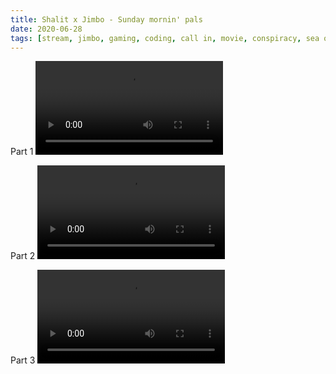 ```yaml
---
title: Shalit x Jimbo - Sunday mornin' pals
date: 2020-06-28
tags: [stream, jimbo, gaming, coding, call in, movie, conspiracy, sea of theives]
---
```

Part 1
<video class="js-player" playsinline controls>
  <source src="https://archive.org/download/shalit_archive/Shalit%20x%20Jimbo%20-%20Sunday%20mornin%27%20pals%202020-06-28%2013_15-Shalit.mp4" type="video/mp4"/>
</video>

Part 2
<video class="js-player" playsinline controls>
  <source src="https://archive.org/download/shalit_archive/Shalit%20x%20Jimbo%20-%20Sunday%20mornin%27%20pals%202020-06-28%2015_50-Shalit.mp4" type="video/mp4"/>
</video>

Part 3
<video class="js-player" playsinline controls>
  <source src="https://archive.org/download/shalit_archive/Shalit%20x%20Jimbo%20-%20Sunday%20mornin%27%20pals%202020-06-28%2015_55-Shalit.mp4" type="video/mp4"/>
</video>
